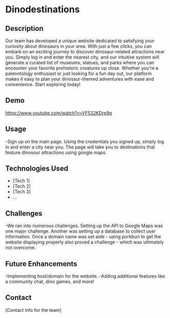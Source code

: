 ﻿# Dinodestinations

## Description

Our team has developed a unique website dedicated to satisfying your curiosity about dinosaurs in your area. With just a few clicks, you can embark on an exciting journey to discover dinosaur-related attractions near you. Simply log in and enter the nearest city, and our intuitive system will generate a curated list of museums, statues, and parks where you can encounter your favorite prehistoric creatures up close. Whether you're a paleontology enthusiast or just looking for a fun day out, our platform makes it easy to plan your dinosaur-themed adventures with ease and convenience. Start exploring today!

## Demo

https://www.youtube.com/watch?v=VF532KDre9g

## Usage

-Sign up on the main page. Using the credentials you signed up, simply log in and enter a city near you. The page will take you to destinations that feature dinosour attractions using google maps.

## Technologies Used

- [Tech 1]
- [Tech 2]
- [Tech 3]
- ...

## Challenges

-We ran into numerous challenges. Setting up the API to Google Maps was one major challenge. Another was setting up a database to collect user information. Once a domain name was set aide - using porkbun to get the website displaying properly also proved a challenge - which was ultimately not overcome.

## Future Enhancements

-Implementing host/domain for the website. 
-Adding additional features like a community chat, dino games, and more!

## Contact

[Contact info for the team]
